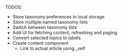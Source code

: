 TODOS:
- Store taxonomy preferences in local storage
- Store multiple named taxonomy lists
- Switch between taxonomy lists
- Add UI for fetching content, refreshing and paging
- Convert selected topics to labels
- Create content component
  - Link to actual article using _self